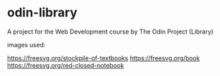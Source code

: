 # odin-library
A project for the Web Development course by The Odin Project (Library)

images used:

https://freesvg.org/stockpile-of-textbooks
https://freesvg.org/book
https://freesvg.org/red-closed-notebook